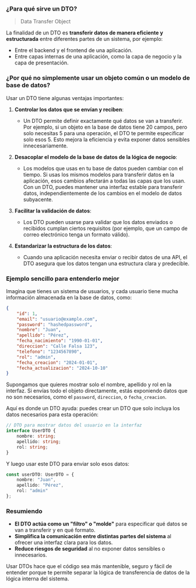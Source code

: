 


### ¿Para qué sirve un DTO?

> Data Transfer Object

La finalidad de un DTO es **transferir datos de manera eficiente y estructurada** entre diferentes partes de un sistema, por ejemplo:
- Entre el backend y el frontend de una aplicación.
- Entre capas internas de una aplicación, como la capa de negocio y la capa de presentación.

### ¿Por qué no simplemente usar un objeto común o un modelo de base de datos?

Usar un DTO tiene algunas ventajas importantes:

1. **Controlar los datos que se envían y reciben**:
   - Un DTO permite definir exactamente qué datos se van a transferir. Por ejemplo, si un objeto en la base de datos tiene 20 campos, pero solo necesitas 5 para una operación, el DTO te permite especificar solo esos 5. Esto mejora la eficiencia y evita exponer datos sensibles innecesariamente.

2. **Desacoplar el modelo de la base de datos de la lógica de negocio**:
   - Los modelos que usas en tu base de datos pueden cambiar con el tiempo. Si usas los mismos modelos para transferir datos en la aplicación, esos cambios afectarán a todas las capas que los usan. Con un DTO, puedes mantener una interfaz estable para transferir datos, independientemente de los cambios en el modelo de datos subyacente.

3. **Facilitar la validación de datos**:
   - Los DTO pueden usarse para validar que los datos enviados o recibidos cumplan ciertos requisitos (por ejemplo, que un campo de correo electrónico tenga un formato válido).

4. **Estandarizar la estructura de los datos**:
   - Cuando una aplicación necesita enviar o recibir datos de una API, el DTO asegura que los datos tengan una estructura clara y predecible.

### Ejemplo sencillo para entenderlo mejor

Imagina que tienes un sistema de usuarios, y cada usuario tiene mucha información almacenada en la base de datos, como:

```json
{
    "id": 1,
    "email": "usuario@example.com",
    "password": "hashedpassword",
    "nombre": "Juan",
    "apellido": "Pérez",
    "fecha_nacimiento": "1990-01-01",
    "direccion": "Calle Falsa 123",
    "telefono": "1234567890",
    "rol": "admin",
    "fecha_creacion": "2024-01-01",
    "fecha_actualizacion": "2024-10-10"
}
```

Supongamos que quieres mostrar solo el nombre, apellido y rol en la interfaz. Si envías todo el objeto directamente, estás exponiendo datos que no son necesarios, como el `password`, `direccion`, o `fecha_creacion`.

Aquí es donde un DTO ayuda: puedes crear un DTO que solo incluya los datos necesarios para esta operación:

```typescript
// DTO para mostrar datos del usuario en la interfaz
interface UserDTO {
    nombre: string;
    apellido: string;
    rol: string;
}
```

Y luego usar este DTO para enviar solo esos datos:

```typescript
const userDTO: UserDTO = {
    nombre: "Juan",
    apellido: "Pérez",
    rol: "admin"
};
```

### Resumiendo

- **El DTO actúa como un "filtro" o "molde"** para especificar qué datos se van a transferir y en qué formato.
- **Simplifica la comunicación entre distintas partes del sistema** al ofrecer una interfaz clara para los datos.
- **Reduce riesgos de seguridad** al no exponer datos sensibles o innecesarios.

Usar DTOs hace que el código sea más mantenible, seguro y fácil de entender porque te permite separar la lógica de transferencia de datos de la lógica interna del sistema. 
